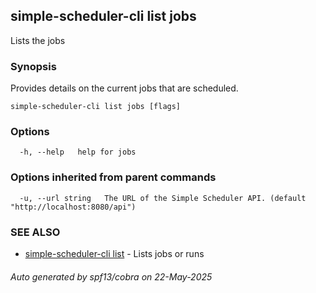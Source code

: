 ## simple-scheduler-cli list jobs

Lists the jobs

### Synopsis

Provides details on the current jobs that are scheduled.

```
simple-scheduler-cli list jobs [flags]
```

### Options

```
  -h, --help   help for jobs
```

### Options inherited from parent commands

```
  -u, --url string   The URL of the Simple Scheduler API. (default "http://localhost:8080/api")
```

### SEE ALSO

* [simple-scheduler-cli list](simple-scheduler-cli_list.md)	 - Lists jobs or runs

###### Auto generated by spf13/cobra on 22-May-2025
